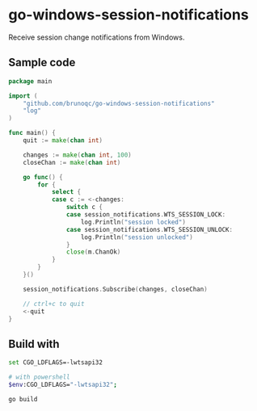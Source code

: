 # go-windows-session-notifications

Receive session change notifications from Windows.

## Sample code

```go
package main

import (
	"github.com/brunoqc/go-windows-session-notifications"
	"log"
)

func main() {
	quit := make(chan int)

	changes := make(chan int, 100)
	closeChan := make(chan int)

	go func() {
		for {
			select {
			case c := <-changes:
				switch c {
				case session_notifications.WTS_SESSION_LOCK:
					log.Println("session locked")
				case session_notifications.WTS_SESSION_UNLOCK:
					log.Println("session unlocked")
				}
				close(m.ChanOk)
			}
		}
	}()

	session_notifications.Subscribe(changes, closeChan)

	// ctrl+c to quit
	<-quit
}
```

## Build with

```bash
set CGO_LDFLAGS=-lwtsapi32

# with powershell
$env:CGO_LDFLAGS="-lwtsapi32";

go build
```
